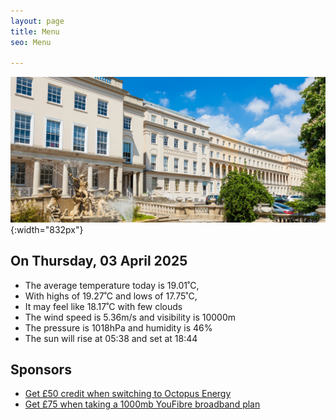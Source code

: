 ```yaml
---
layout: page
title: Menu
seo: Menu

---
```


![Logo](/images/logo.jpg){:width="832px"}

<!-- weather_marker starts -->
## On Thursday, 03 April 2025

- The average temperature today is 19.01˚C,
- With highs of 19.27˚C and lows of 17.75˚C,
- It may feel like 18.17˚C with few clouds
- The wind speed is 5.36m/s and visibility is 10000m
- The pressure is 1018hPa and humidity is 46%
- The sun will rise at 05:38 and set at 18:44

<!-- weather_marker ends -->

## Sponsors

- [Get £50 credit when switching to Octopus Energy](https://bit.ly/3oD1nnS)
- [Get £75 when taking a 1000mb YouFibre broadband plan](https://aklam.io/91zWhU?)



